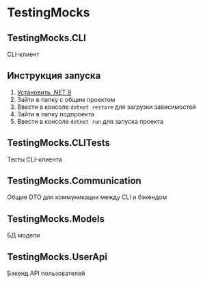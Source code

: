 # TestingMocks
## TestingMocks.CLI
CLI-клиент

## Инструкция запуска
1. [Установить .NET 9](https://dotnet.microsoft.com/en-us/download/dotnet/9.0)
2. Зайти в папку с общим проектом
3. Ввести в консоле  ```dotnet restore``` для загрузки зависимостей
4. Зайти в папку подпроекта
5. Ввести в консоле  ```dotnet run``` для запуска проекта

## TestingMocks.CLITests
Тесты CLI-клиента

## TestingMocks.Communication
Общие DTO для коммуникации между CLI и бэкендом

## TestingMocks.Models
БД модели

## TestingMocks.UserApi
Бэкенд API пользователей
